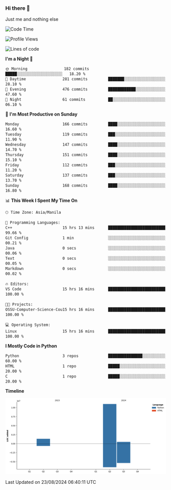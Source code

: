### Hi there 👋

Just me and nothing else


<!--START_SECTION:waka-->
![Code Time](http://img.shields.io/badge/Code%20Time-611%20hrs%201%20min-blue)

![Profile Views](http://img.shields.io/badge/Profile%20Views-0-blue)

![Lines of code](https://img.shields.io/badge/From%20Hello%20World%20I%27ve%20Written-12.7%20million%20lines%20of%20code-blue)

**I'm a Night 🦉** 

```text
🌞 Morning                182 commits         █████░░░░░░░░░░░░░░░░░░░░   18.20 % 
🌆 Daytime                281 commits         ███████░░░░░░░░░░░░░░░░░░   28.10 % 
🌃 Evening                476 commits         ████████████░░░░░░░░░░░░░   47.60 % 
🌙 Night                  61 commits          ██░░░░░░░░░░░░░░░░░░░░░░░   06.10 % 
```
📅 **I'm Most Productive on Sunday** 

```text
Monday                   166 commits         ████░░░░░░░░░░░░░░░░░░░░░   16.60 % 
Tuesday                  119 commits         ███░░░░░░░░░░░░░░░░░░░░░░   11.90 % 
Wednesday                147 commits         ████░░░░░░░░░░░░░░░░░░░░░   14.70 % 
Thursday                 151 commits         ████░░░░░░░░░░░░░░░░░░░░░   15.10 % 
Friday                   112 commits         ███░░░░░░░░░░░░░░░░░░░░░░   11.20 % 
Saturday                 137 commits         ███░░░░░░░░░░░░░░░░░░░░░░   13.70 % 
Sunday                   168 commits         ████░░░░░░░░░░░░░░░░░░░░░   16.80 % 
```


📊 **This Week I Spent My Time On** 

```text
🕑︎ Time Zone: Asia/Manila

💬 Programming Languages: 
C++                      15 hrs 13 mins      █████████████████████████   99.66 % 
Git Config               1 min               ░░░░░░░░░░░░░░░░░░░░░░░░░   00.21 % 
Java                     0 secs              ░░░░░░░░░░░░░░░░░░░░░░░░░   00.06 % 
Text                     0 secs              ░░░░░░░░░░░░░░░░░░░░░░░░░   00.05 % 
Markdown                 0 secs              ░░░░░░░░░░░░░░░░░░░░░░░░░   00.02 % 

🔥 Editors: 
VS Code                  15 hrs 16 mins      █████████████████████████   100.00 % 

🐱‍💻 Projects: 
OSSU-Computer-Science-Cou15 hrs 16 mins      █████████████████████████   100.00 % 

💻 Operating System: 
Linux                    15 hrs 16 mins      █████████████████████████   100.00 % 
```

**I Mostly Code in Python** 

```text
Python                   3 repos             ███████████████░░░░░░░░░░   60.00 % 
HTML                     1 repo              █████░░░░░░░░░░░░░░░░░░░░   20.00 % 
C                        1 repo              █████░░░░░░░░░░░░░░░░░░░░   20.00 % 
```



**Timeline**

![Lines of Code chart](https://raw.githubusercontent.com/brutist/brutist/main/assets/bar_graph.png)


 Last Updated on 23/08/2024 06:40:11 UTC
<!--END_SECTION:waka-->
